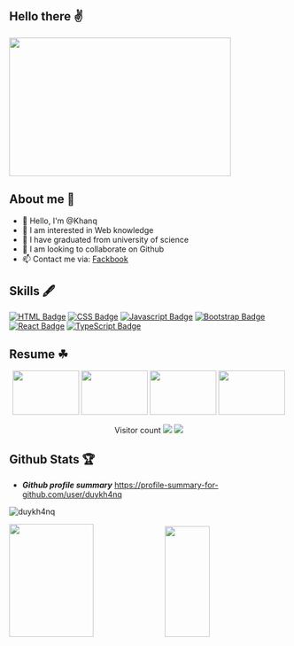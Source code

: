 ## Hello there ✌️
<img src='https://miro.medium.com/max/680/1*IRGHmiGsa16stedQvIaZfw.gif' width='400"' height='250"'>



## About me 💟
- 👋 Hello, I'm @Khanq
- 👀 I am interested in Web knowledge
- 🌱 I have graduated from university of science
- 💞️ I am looking to collaborate on Github
- 📫 Contact me via: [Fackbook](https://www.facebook.com/khanq.duy.73/)

## Skills 🖋


[![HTML Badge](https://img.shields.io/badge/-Html-FF0000?style=for-the-badge&labelColor=black&logo=HTML5&logoColor=FF0000)](#) 
[![CSS Badge](https://img.shields.io/badge/-CSS-1572B6?style=for-the-badge&labelColor=black&logo=CSS3&logoColor=1572B6)](#) 
[![Javascript Badge](https://img.shields.io/badge/-Javascript-F0DB4F?style=for-the-badge&labelColor=black&logo=javascript&logoColor=F0DB4F)](#) 
[![Bootstrap Badge](https://img.shields.io/badge/-Bootstrap-7952B3?style=for-the-badge&labelColor=black&logo=bootstrap&logoColor=7952B3)](#)
[![React Badge](https://img.shields.io/badge/-ReactJs-007acc?style=for-the-badge&labelColor=black&logo=react&logoColor=007acc)](#)
[![TypeScript Badge](https://img.shields.io/badge/-TypeScrip-FF6699?style=for-the-badge&labelColor=black&logo=react&logoColor=FF6699)](#)

## Resume ☘
<p align="center">
  <img src='https://camo.githubusercontent.com/4c8d92806e3c2322a2c390ffa0019c1d6f78a4d82108aa6946863ae362a763c8/68747470733a2f2f69322e77702e636f6d2f616c6c68746163636573732e696e666f2f77702d636f6e74656e742f75706c6f6164732f323031382f30332f70726f6772616d6d696e672e6769663f6669743d313238312532433731362673736c3d31' width='120"' height='80"'>
  <img src='https://thumbs.gfycat.com/AngelicConcreteHypsilophodon-max-1mb.gif' width='120"' height='80"'>
  <img src='https://thumbs.gfycat.com/OblongJaggedBluemorphobutterfly-small.gif' width='120"' height='80"'>
   <img src='https://i.pinimg.com/originals/8b/35/fe/8b35fef55fba1a201c9c7a11d3ec3d64.gif' width='120"' height='80"'>
</p>

<p align="center">
   Visitor count
   <img src="https://profile-counter.glitch.me/duykh4nq/count.svg"/>
  
   <a href="https://hits.seeyoufarm.com">
      <img src="https://hits.seeyoufarm.com/api/count/incr/badge.svg?url=https://github.com/duykh4nq&count_bg=#79C83D&title_bg=#555555&icon=&icon_color=#E7E7E7&title=hits&edge_flat=false" />
   </a>
</p>

## Github Stats ️🏆

- ***Github profile summary*** <a href="https://profile-summary-for-github.com/user/duykh4nq">https://profile-summary-for-github.com/user/duykh4nq</a>

<p>
<img src="https://github-readme-streak-stats.herokuapp.com/?user=duykh4nq&theme=blueberry" alt="duykh4nq"/>
</p>

<p>
<img src="https://github-readme-stats.vercel.app/api?username=duykh4nq&count_private=true&show_icons=true&theme=blueberry" width=55% height="204px"/>
<img src="https://github-readme-stats.vercel.app/api/top-langs/?username=duykh4nq&show_icons=true&layout=compact&cache_seconds=1800&langs_count=8&theme=blueberry&count_private=true&show_icons=true" width=40% height="200px"/>
</p>

